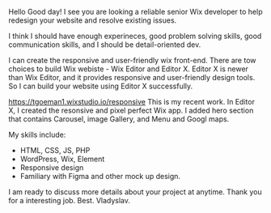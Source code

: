 Hello
Good day! I see you are looking a reliable senior Wix developer to help redesign your website and resolve existing issues.

I think I should have enough experineces, good problem solving skills, good communication skills, and I should be detail-oriented dev.

I can create the responsive and user-friendly wix front-end. There are tow choices to build Wix webiste - Wix Editor and Editor X. Editor X is newer than Wix Editor, and it provides responsive and user-friendly design tools. So I can build your website using Editor X successfully. 

https://tgoeman1.wixstudio.io/responsive
This is my recent work. In Editor X, I created the resonsive and pixel perfect Wix app. I added hero section that contains Carousel, image Gallery, and Menu and Googl maps.

My skills include:
- HTML, CSS, JS, PHP
- WordPress, Wix, Element
- Responsive design
- Familiary with Figma and other mock up design.

I am ready to discuss more details about your project at anytime. 
Thank you for a interesting job.
Best.
Vladyslav.

